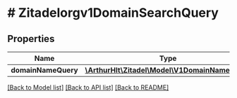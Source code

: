 # # Zitadelorgv1DomainSearchQuery

## Properties

Name | Type | Description | Notes
------------ | ------------- | ------------- | -------------
**domainNameQuery** | [**\ArthurHlt\Zitadel\Model\V1DomainNameQuery**](V1DomainNameQuery.md) |  | [optional]

[[Back to Model list]](../../README.md#models) [[Back to API list]](../../README.md#endpoints) [[Back to README]](../../README.md)
